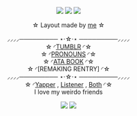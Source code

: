 <p align="center">

<img src="https://64.media.tumblr.com/4d07312c2b160198979628514b4cc066/958d2c659ee9c16c-46/s1280x1920/35c5ef68bd01ccd2e8183d1aff5cc537aeaae5ac.gifv">
<img src="https://media.discordapp.net/attachments/1013237702587580446/1418618546694656182/tribbios_userbar_1.png?ex=68cf6fba&is=68ce1e3a&hm=e0ffc6394e499e5d8c82b62034e735b4c9b3e745a1fe6f0b17f283cb88b61a19&=&format=webp&quality=lossless&width=385&height=21">
<img src="https://media.discordapp.net/attachments/1013237702587580446/1418621736978743499/tribbios_userbar_2.png?ex=68cf72b2&is=68ce2132&hm=384501611979e017ac2552bf0c7f03014793c6d14e4401fb3b27b5be1eb30e03&=&format=webp&quality=lossless&width=385&height=21">
<div align="center"

 ☆ Layout made by [me](https://www.tumblr.com/check1t/795132776455225344/tribios-tumblr-layout) ☆

⸝⸝⸝⸝───────── ⋆⋅☆⋅⋆ ─────────⸝⸝⸝⸝<br>
☆ ◜[TUMBLR](https://www.tumblr.com/check1t) ◜☆<br> ☆ ◜[PRONOUNS](https://pronouns.cc/@V1NCENSE) ◜☆<br> ☆ ◜[ATA BOOK](https://vinyl.atabook.org/) ◜☆<br> ☆ ◜[REMAKING RENTRY] ◜☆<br>
⸝⸝⸝⸝───────── ⋆⋅☆⋅⋆ ─────────⸝⸝⸝⸝<br>
☆ ◜[Yapper](https://github.com/phaexie) , [Listener](https://github.com/ToasterTheFox) , [Both](https://github.com/V1NCENSE) ◜☆<br>
I love my weirdo friends

<img src="https://media.discordapp.net/attachments/1013237702587580446/1418618545985683669/tribbios_userbar.png?ex=68cf6fba&is=68ce1e3a&hm=cf5f22fdd222c2e6c4f6c02b0f16493e0a0d323ae1f3df2afe3eab947a76e183&=&format=webp&quality=lossless&width=385&height=21">
<img src="https://media.discordapp.net/attachments/1013237702587580446/1418887094159409202/Untitled175_20250920121022.png?ex=68cfc114&is=68ce6f94&hm=944f0db3dc1e126ca96149ad9a17de1bf4296582e4e5b9a1914ee1d9b6784b60&=&format=webp&quality=lossless&width=1408&height=589">

